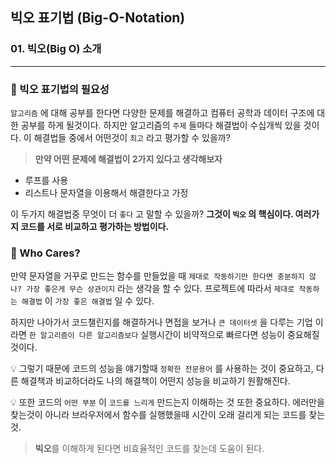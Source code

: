 ## 빅오 표기법 (Big-O-Notation)

### 01. 빅오(Big O) 소개
---------------------------------------------

### 📌 빅오 표기법의 필요성

`알고리즘` 에 대해 공부를 한다면 다양한 문제를 해결하고 컴퓨터 공학과 데이터 구조에 대한 공부를 하게 될것이다. 하지만 알고리즘의 `주제` 들마다 해결법이 수십개씩 있을 것이다.
이 해결법들 중에서 어떤것이 `최고` 라고 평가할 수 있을까?

> **만약 어떤 문제에 해결법이 2가지 있다고 생각해보자**
- 루프를 사용
- 리스트나 문자열을 이용해서 해결한다고 가정

이 두가지 해결법중 무엇이 더 `좋다` 고 말할 수 있을까?
**그것이 `빅오` 의 핵심이다. 여러가지 코드를 서로 비교하고 평가하는 방법이다.**

### 📌 Who Cares?

만약 문자열을 거꾸로 만드는 함수를 만들었을 때 `제대로 작동하기만 한다면 충분하지 않나? 가장 좋은게 무슨 상관이지` 라는 생각을 할 수 있다. 프로젝트에 따라서 `제대로 작동하는 해결법` 이 `가장 좋은 해결법` 일 수 있다. 

하지만 나아가서 코드챌린지를 해결하거나 면접을 보거나 `큰 데이터셋` 을 다루는 기업 이라면 `한 알고리즘이 다른 알고리즘보다` 실행시간이 비약적으로 빠르다면 성능이 중요해질 것이다.

💡 그렇기 때문에 코드의 성능을 얘기할때 `정확한 전문용어` 를 사용하는 것이 중요하고, 다른 해결책과 비교하더라도 나의 해결책이 어떤지 성능을 비교하기 원활해진다.

💡 또한 코드의 `어떤 부분` 이 `코드를 느리게` 만드는지 이해하는 것 또한 중요하다. 에러만을 찾는것이 아니라 브라우저에서 함수를 실행했을때 시간이 오래 걸리게 되는 코드를 찾는것.

> **빅오**를 이해하게 된다면 비효율적인 코드를 찾는데 도움이 된다.